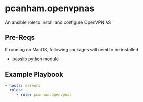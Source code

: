 # pcanham.openvpnas

An ansible role to install and configure OpenVPN AS


## Pre-Reqs
If running on MacOS, following packages will need to be installed

- passlib python module

## Example Playbook

```yaml
- hosts: servers
  roles:
     - role: pcanham.openvpnas
```
